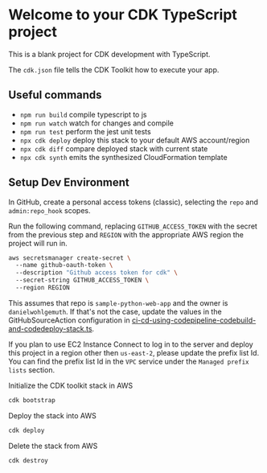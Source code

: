 # Welcome to your CDK TypeScript project

This is a blank project for CDK development with TypeScript.

The `cdk.json` file tells the CDK Toolkit how to execute your app.

## Useful commands

* `npm run build`   compile typescript to js
* `npm run watch`   watch for changes and compile
* `npm run test`    perform the jest unit tests
* `npx cdk deploy`  deploy this stack to your default AWS account/region
* `npx cdk diff`    compare deployed stack with current state
* `npx cdk synth`   emits the synthesized CloudFormation template

## Setup Dev Environment

In GitHub, create a personal access tokens (classic), selecting the `repo` and `admin:repo_hook` scopes.

Run the following command, replacing `GITHUB_ACCESS_TOKEN` with the secret from the previous step and `REGION` with the appropriate AWS region the project will run in.

```bash
aws secretsmanager create-secret \ 
  --name github-oauth-token \ 
  --description "Github access token for cdk" \ 
  --secret-string GITHUB_ACCESS_TOKEN \ 
  --region REGION
```

This assumes that repo is `sample-python-web-app` and the owner is `danielwohlgemuth`. If that's not the case, update the values in the GitHubSourceAction configuration in [ci-cd-using-codepipeline-codebuild-and-codedeploy-stack.ts](/2024/ci-cd-using-codepipeline-codebuild-and-codedeploy/lib/ci-cd-using-codepipeline-codebuild-and-codedeploy-stack.ts).

If you plan to use EC2 Instance Connect to log in to the server and deploy this project in a region other then `us-east-2`, please update the prefix list Id. You can find the prefix list Id in the `VPC` service under the `Managed prefix lists` section.

Initialize the CDK toolkit stack in AWS

```bash
cdk bootstrap
````

Deploy the stack into AWS

```bash
cdk deploy
```

Delete the stack from AWS

```bash
cdk destroy
```